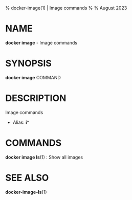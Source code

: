 % docker-image(1) | Image commands
% 
% August 2023

NAME
==================================================

**docker image** - Image commands

SYNOPSIS
==================================================

**docker image** COMMAND

DESCRIPTION
==================================================

Image commands

- Alias: **i***

COMMANDS
==================================================

**docker image ls**(1)
:    Show all images


SEE ALSO
==================================================

**docker-image-ls**(1)

